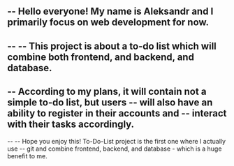 -- Hello everyone! My name is Aleksandr and I primarily focus on web development for now.
-- 
--
-- This project is about a to-do list which will combine both frontend, and backend, and database.
--
-- According to my plans, it will contain not a simple to-do list, but users
-- will also have an ability to register in their accounts and
-- interact with their tasks accordingly.
--
--
-- Hope you enjoy this! To-Do-List project is the first one where I actually use
-- git and combine frontend, backend, and database - which is a huge benefit to me.